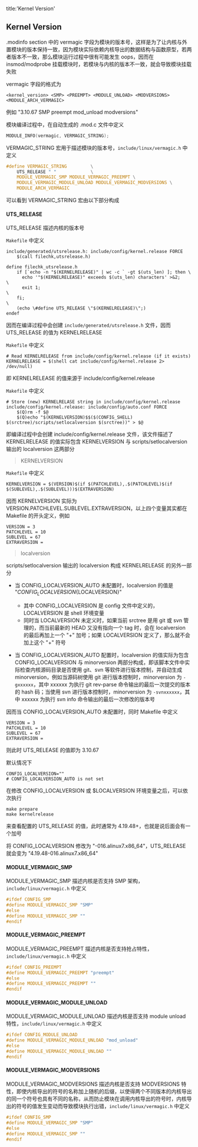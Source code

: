 title:'Kernel Version'

## Kernel Version

.modinfo section 中的 vermagic 字段为模块的版本号，这样是为了让内核与外置模块的版本保持一致，因为模块实际依赖内核导出的数据结构与函数原型，若两者版本不一致，那么模块运行过程中很有可能发生 oops，因而在 insmod/modprobe 挂载模块时，若模块与内核的版本不一致，就会导致模块挂载失败

vermagic 字段的格式为

```
<kernel_version> <SMP> <PREEMPT> <MODULE_UNLOAD> <MODVERSIONS> <MODULE_ARCH_VERMAGIC>
```

例如 "3.10.67 SMP preempt mod_unload modversions"



模块编译过程中，在自动生成的 <module>.mod.c 文件中定义

```c
MODULE_INFO(vermagic, VERMAGIC_STRING);
```

VERMAGIC_STRING 宏用于描述模块的版本号，`include/linux/vermagic.h` 中定义

```c
#define VERMAGIC_STRING 		\
	UTS_RELEASE " "				\
	MODULE_VERMAGIC_SMP MODULE_VERMAGIC_PREEMPT \
	MODULE_VERMAGIC_MODULE_UNLOAD MODULE_VERMAGIC_MODVERSIONS \
	MODULE_ARCH_VERMAGIC
```

可以看到 VERMAGIC_STRING 宏由以下部分构成


#### UTS_RELEASE

UTS_RELEASE 描述内核的版本号

`Makefile` 中定义

```make
include/generated/utsrelease.h: include/config/kernel.release FORCE
	$(call filechk,utsrelease.h)

define filechk_utsrelease.h
	if [`echo -n "$(KERNELRELEASE)" | wc -c ` -gt $(uts_len) ]; then \
	  echo '"$(KERNELRELEASE)" exceeds $(uts_len) characters' >&2;    \
	  exit 1;                                                         \
	fi;                                                               \
	(echo \#define UTS_RELEASE \"$(KERNELRELEASE)\";)
endef
```

因而在编译过程中会创建 `include/generated/utsrelease.h` 文件，因而 UTS_RELEASE 的值为 KERNELRELEASE


`Makefile` 中定义

```make
# Read KERNELRELEASE from include/config/kernel.release (if it exists)
KERNELRELEASE = $(shell cat include/config/kernel.release 2> /dev/null)
```

即 KERNELRELEASE 的值来源于 include/config/kernel.release


`Makefile` 中定义

```make
# Store (new) KERNELRELASE string in include/config/kernel.release
include/config/kernel.release: include/config/auto.conf FORCE
	$(Q)rm -f $@
	$(Q)echo "$(KERNELVERSION)$$($(CONFIG_SHELL) $(srctree)/scripts/setlocalversion $(srctree))" > $@
```

即编译过程中会创建 include/config/kernel.release 文件，该文件描述了 KERNELRELEASE 的值实际包含 KERNELVERSION 与 scripts/setlocalversion 输出的 localversion 这两部分

> KERNELVERSION

`Makefile` 中定义

```make
KERNELVERSION = $(VERSION)$(if $(PATCHLEVEL),.$(PATCHLEVEL)$(if $(SUBLEVEL),.$(SUBLEVEL)))$(EXTRAVERSION)
```

因而 KERNELVERSION 实际为 VERSION.PATCHLEVEL.SUBLEVEL.EXTRAVERSION，以上四个变量其实都在 Makefile 的开头定义，例如

```make
VERSION = 3
PATCHLEVEL = 10
SUBLEVEL = 67
EXTRAVERSION =
```


> localversion

scripts/setlocalversion 输出的 localversion 构成 KERNELRELEASE 的另外一部分

- 当 CONFIG_LOCALVERSION_AUTO 未配置时，localversion 的值是 "${CONFIG_LOCALVERSION}${LOCALVERSION}"
    - 其中 CONFIG_LOCALVERSION 是 config 文件中定义的，LOCALVERSION 是 shell 环境变量
    - 同时当 LOCALVERSION 未定义时，如果当前 srctree 是用 git 或 svn 管理的，而当前最新的 HEAD 又没有指向一个 tag 时，会在 localversion 的最后再加上一个 "+" 加号；如果 LOCALVERSION 定义了，那么就不会加上这个 "+" 符号

- 当 CONFIG_LOCALVERSION_AUTO 配置时，localversion 的值实际为包含 CONFIG_LOCALVERSION 与 minorversion 两部分构成，即该脚本文件中实际检查内核源码目录是否使用 git、svn 等软件进行版本控制，并自动生成 minorversion，例如当源码树使用 git 进行版本控制时，minorversion 为 `-gxxxxxx`，其中 xxxxxx 为执行 git rev-parse 命令输出的最后一次提交的版本的 hash 码；当使用 svn 进行版本控制时，minorversion 为 `-svnxxxxxx`，其中 xxxxxx 为执行 svn info 命令输出的最后一次修改的版本号



因而当 CONFIG_LOCALVERSION_AUTO 未配置时，同时 Makefile 中定义

```make
VERSION = 3
PATCHLEVEL = 10
SUBLEVEL = 67
EXTRAVERSION =
```

则此时 UTS_RELEASE 的值即为 3.10.67


默认情况下

```
CONFIG_LOCALVERSION=""
# CONFIG_LOCALVERSION_AUTO is not set
```


在修改 CONFIG_LOCALVERSION 或 $LOCALVERSION 环境变量之后，可以依次执行

```
make prepare
make kernelrelease
```

来查看配置的 UTS_RELEASE 的值，此时通常为 4.19.48+，也就是说后面会有一个加号

将 CONFIG_LOCALVERSION 修改为 "-016.alinux7.x86_64"，UTS_RELEASE 就会变为 "4.19.48-016.alinux7.x86_64"


#### MODULE_VERMAGIC_SMP

MODULE_VERMAGIC_SMP 描述内核是否支持 SMP 架构，`include/linux/vermagic.h` 中定义

```c
#ifdef CONFIG_SMP
#define MODULE_VERMAGIC_SMP "SMP"
#else
#define MODULE_VERMAGIC_SMP ""
#endif
```


#### MODULE_VERMAGIC_PREEMPT

MODULE_VERMAGIC_PREEMPT 描述内核是否支持抢占特性，`include/linux/vermagic.h` 中定义

```c
#ifdef CONFIG_PREEMPT
#define MODULE_VERMAGIC_PREEMPT "preempt"
#else
#define MODULE_VERMAGIC_PREEMPT ""
#endif
```

#### MODULE_VERMAGIC_MODULE_UNLOAD

MODULE_VERMAGIC_MODULE_UNLOAD 描述内核是否支持 module unload 特性，`include/linux/vermagic.h` 中定义

```c
#ifdef CONFIG_MODULE_UNLOAD
#define MODULE_VERMAGIC_MODULE_UNLOAD "mod_unload"
#else
#define MODULE_VERMAGIC_MODULE_UNLOAD ""
#endif
```

#### MODULE_VERMAGIC_MODVERSIONS

MODULE_VERMAGIC_MODVERSIONS 描述内核是否支持 MODVERSIONS 特性，即使内核导出的符号的名称加上随机的后缀，以使得两个不同版本的内核导出的同一个符号也具有不同的名称，从而防止模块在调用内核导出的符号时，内核导出的符号的值发生变动而导致模块执行出错，`include/linux/vermagic.h` 中定义

```c
#ifdef CONFIG_SMP
#define MODULE_VERMAGIC_SMP "SMP"
#else
#define MODULE_VERMAGIC_SMP ""
#endif
```
